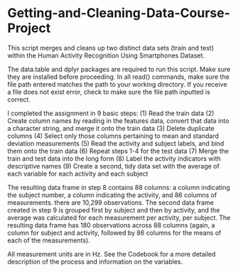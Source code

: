 # Getting-and-Cleaning-Data-Course-Project
This script merges and cleans up two distinct data sets (train and test) within the 
Human Activity Recognition Using Smartphones Dataset. 

The data.table and dplyr packages are required to run this script. Make sure they are installed before proceeding.
In all read() commands, make sure the file path entered matches the path to your working directory. If you receive a 
file does not exist error, check to make sure the file path inputted is correct.

I completed the assignment in 9 basic steps:
  (1) Read the train data 
  (2) Create column names by reading in the features data, 
      convert that data into a character string, and merge it onto the train data 
  (3) Delete duplicate columns
  (4) Select only those columns pertaining to mean and standard deviation measurements
  (5) Read the activity and subject labels, and bind them onto the train data 
  (6) Repeat steps 1-4 for the test data
  (7) Merge the train and test data into the long form 
  (8) Label the activity indicators with descriptive names
  (9) Create a second, tidy data set with the average of each variable for each activity and each subject
  
The resulting data frame in step 8 contains 88 columns: a column indicating the subject number, a column indicating
the activity, and 86 columns of measurements. there are 10,299 observations. The second data frame created in step 9 is 
grouped first by subject and then by activity, and the average was calculated for each measurement per activity, per
subject. The resulting data frame has 180 observations across 88 columns (again, a column for subject and activity,
followed by 86 columns for the means of each of the measurements). 

All measurement units are in Hz. See the Codebook for a more detailed description of the process and information on the variables.
